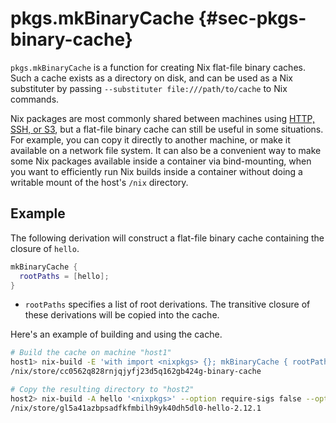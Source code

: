 # pkgs.mkBinaryCache {#sec-pkgs-binary-cache}

`pkgs.mkBinaryCache` is a function for creating Nix flat-file binary caches. Such a cache exists as a directory on disk, and can be used as a Nix substituter by passing `--substituter file:///path/to/cache` to Nix commands.

Nix packages are most commonly shared between machines using [HTTP, SSH, or S3](https://nixos.org/manual/nix/stable/package-management/sharing-packages.html), but a flat-file binary cache can still be useful in some situations. For example, you can copy it directly to another machine, or make it available on a network file system. It can also be a convenient way to make some Nix packages available inside a container via bind-mounting, when you want to efficiently run Nix builds inside a container without doing a writable mount of the host's `/nix` directory.

## Example

The following derivation will construct a flat-file binary cache containing the closure of `hello`.

```nix
mkBinaryCache {
  rootPaths = [hello];
}
```

- `rootPaths` specifies a list of root derivations. The transitive closure of these derivations will be copied into the cache.

Here's an example of building and using the cache.

```bash
# Build the cache on machine "host1"
host1> nix-build -E 'with import <nixpkgs> {}; mkBinaryCache { rootPaths = [hello]; }'
/nix/store/cc0562q828rnjqjyfj23d5q162gb424g-binary-cache

# Copy the resulting directory to "host2"
host2> nix-build -A hello '<nixpkgs>' --option require-sigs false --option trusted-substituters file:///path/to/binary-cache
/nix/store/gl5a41azbpsadfkfmbilh9yk40dh5dl0-hello-2.12.1
```
